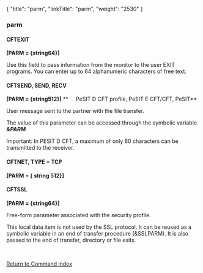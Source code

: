 {
    "title": "parm",
    "linkTitle": "parm",
    "weight": "2530"
}<span id="parm"></span>

### parm

#### CFTEXIT

**\[PARM = {string64}\]**

Use this field to pass information from the monitor to the user EXIT
programs. You can enter up to 64 alphanumeric characters of free text.

#### CFTSEND, SEND, RECV

**\[PARM = {string512}\]** **     PeSIT D CFT
profile, PeSIT E CFT/CFT, PeSIT**

User message sent to the partner
with the file transfer.

The value of this parameter can be accessed through the symbolic variable
<span style="font-style: italic;">**&PARM**</span>.

Important: In PESIT D CFT, a maximum of only 80 characters can be transmitted to the receiver.

#### CFTNET, TYPE = TCP

**\[PARM = { string 512}\]**

#### CFTSSL

**\[PARM = {string64}\]**

Free-form parameter associated with the security profile.

This local data item is not used by the SSL protocol. It
can be reused as a symbolic variable in an end of transfer procedure (&SSLPARM).
It is also passed to the end of transfer, directory or file exits.

 

[Return to Command index](../../)
